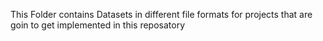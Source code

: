 This Folder contains Datasets in different file formats for projects that are goin to get implemented in this reposatory